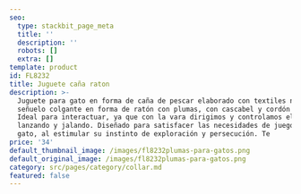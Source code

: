 ```yaml
---
seo:
  type: stackbit_page_meta
  title: ''
  description: ''
  robots: []
  extra: []
template: product
id: FL8232
title: Juguete caña raton
description: >-
  Juguete para gato en forma de caña de pescar elaborado con textiles naturales,
  señuelo colgante en forma de ratón con plumas, con cascabel y cordón elástico.
  Ideal para interactuar, ya que con la vara dirigimos y controlamos el juego,
  lanzando y jalando. Diseñado para satisfacer las necesidades de juego del
  gato, al estimular su instinto de exploración y persecución. Te
price: '34'
default_thumbnail_image: /images/fl8232plumas-para-gatos.png
default_original_image: /images/fl8232plumas-para-gatos.png
category: src/pages/category/collar.md
featured: false
---
```

